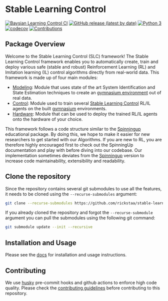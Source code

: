 # Stable Learning Control

[![Baysian Learning Control CI](https://github.com/rickstaa/stable-learning-control/actions/workflows/stable_learning_control.yml/badge.svg)](https://github.com/rickstaa/stable-learning-control/actions/workflows/stable_learning_control.yml)
[![GitHub release (latest by date)](https://img.shields.io/github/v/release/rickstaa/stable-learning-control)](https://github.com/rickstaa/stable-learning-control/releases)
[![Python 3](https://img.shields.io/badge/Python->=3.8-brightgreen)](https://www.python.org/)
[![codecov](https://codecov.io/gh/rickstaa/stable-learning-control/branch/main/graph/badge.svg?token=RFM3OELQ3L)](https://codecov.io/gh/rickstaa/stable-learning-control)
[![Contributions](https://img.shields.io/badge/contributions-welcome-brightgreen.svg)](CONTRIBUTING.md)

## Package Overview

Welcome to the Stable Learning Control (SLC) framework! The Stable Learning Control framework enables you to automatically create, train and deploy various safe (stable and robust) Reinforcement Learning (RL) and Imitation learning (IL) control algorithms directly from real-world data. This framework is made up of four main modules:

*   [Modeling](./stable_learning_control/modeling): Module that uses state of the art System Identification and State Estimation techniques to create an [gymnasium environment](https://gymnasium.farama.org/) out of real data.
*   [Control](./stable_learning_control/control): Module used to train several [Stable Learning Control](https://rickstaa.github.io/stable-learning-control/control/control.html) RL/IL agents on the built [gymnasium](https://gymnasium.farama.org/) environments.
*   [Hardware](./stable_learning_control/hardware): Module that can be used to deploy the trained RL/IL agents onto the hardware of your choice.

This framework follows a code structure similar to the [Spinningup](https://spinningup.openai.com/en/latest/) educational package. By doing this, we hope to make it easier for new researchers to get started with our Algorithms. If you are new to RL, you are therefore highly encouraged first to check out the SpinningUp documentation and play with before diving into our codebase. Our implementation sometimes deviates from the [Spinningup](https://spinningup.openai.com/en/latest/) version to increase code maintainability, extensibility and readability.

## Clone the repository

Since the repository contains several git submodules to use all the features, it needs to be cloned using the `--recurse-submodules` argument:

```bash
git clone --recurse-submodules https://github.com/rickstaa/stable-learning-control.git
```

If you already cloned the repository and forgot the `--recurse-submodule` argument you can pull the submodules using the following git command:

```bash
git submodule update --init --recursive
```

## Installation and Usage

Please see the [docs](https://rickstaa.github.io/stable-learning-control/) for installation and usage instructions.

## Contributing

We use [husky](https://github.com/typicode/husky) pre-commit hooks and github actions to enforce high code quality. Please check the [contributing guidelines](CONTRIBUTING.md) before contributing to this repository.

